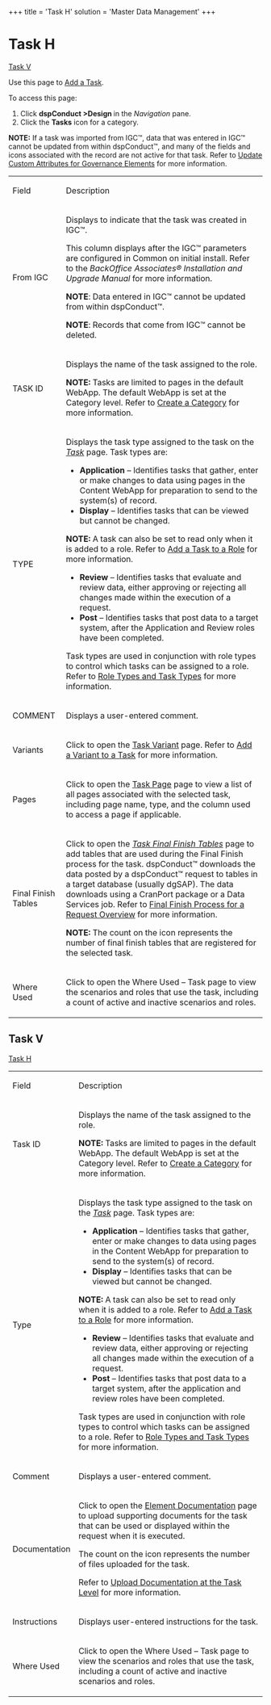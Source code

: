 +++
title = 'Task H'
solution = 'Master Data Management'
+++

# Task H

[Task V](#Task_V)

<div class="use">

Use this page to [Add a Task](../Use_Cases/Add_a_Task.htm).

</div>

To access this page:

1.  Click <span style="font-weight: bold;">dspConduct
    \></span><span style="font-weight: bold;">Design </span>in the
    <span style="font-style: italic;">Navigation</span> pane.
2.  Click the <span style="font-weight: bold;">Tasks</span> icon for a
    category.

**NOTE:** If a task was imported from IGC™, data that was entered in
IGC™ cannot be updated from within dspConduct™, and many of the fields
and icons associated with the record are not active for that task. Refer
to [Update Custom Attributes for Governance
Elements](../Use_Cases/Update_Custom_Attributes_for_Governance_Elements.htm)
for more information.

<table>
<tbody>
<tr class="odd">
<td><p>Field</p></td>
<td><p>Description</p></td>
</tr>
<tr class="even">
<td><p>From IGC</p></td>
<td><p>Displays to indicate that the task was created in IGC™.</p>
<p>This column displays after the IGC™ parameters are configured in Common on initial install. Refer to the <em>BackOffice Associates® Installation and Upgrade Manual</em> for more information.</p>
<p><strong>NOTE</strong>: Data entered in IGC™ cannot be updated from within dspConduct™.</p>
<p><strong>NOTE</strong>: Records that come from IGC™ cannot be deleted.</p></td>
</tr>
<tr class="odd">
<td><p>TASK ID</p></td>
<td><p>Displays the name of the task assigned to the role.</p>
<p><strong>NOTE:</strong> Tasks are limited to pages in the default WebApp. The default WebApp is set at the Category level. Refer to <a href="../Use_Cases/Create_a_Category.htm">Create a Category</a> for more information.</p></td>
</tr>
<tr class="even">
<td><p>TYPE</p></td>
<td><p>Displays the task type assigned to the task on the <span style="font-style: italic;"><a href="#">Task</a></span> page. Task types are:</p>
<ul>
<li><span style="font-weight: bold;">Application</span> – Identifies tasks that gather, enter or make changes to data using pages in the Content WebApp for preparation to send to the system(s) of record.</li>
<li><span style="font-weight: bold;">Display</span> – Identifies tasks that can be viewed but cannot be changed.</li>
</ul>
<p><strong>NOTE:</strong> A task can also be set to read only when it is added to a role. Refer to <a href="../Use_Cases/Add_a_Task_to_a_Role.htm">Add a Task to a Role</a> for more information.</p>
<ul>
<li><span style="font-weight: bold;">Review</span> – Identifies tasks that evaluate and review data, either approving or rejecting all changes made within the execution of a request.</li>
<li><span style="font-weight: bold;">Post</span> – Identifies tasks that post data to a target system, after the Application and Review roles have been completed.</li>
</ul>
<p>Task types are used in conjunction with role types to control which tasks can be assigned to a role. Refer to <a href="../Use_Cases/Role_Types_and_Task_Types.htm">Role Types and Task Types</a> for more information.</p></td>
</tr>
<tr class="odd">
<td><p>COMMENT</p></td>
<td><p>Displays a user-entered comment.</p></td>
</tr>
<tr class="even">
<td><p>Variants</p></td>
<td><p>Click to open the <a href="Task_Variant.htm">Task Variant</a> page. Refer to <a href="../Use_Cases/Add_a_Variant_to_a_Task.htm">Add a Variant to a Task</a> for more information.</p></td>
</tr>
<tr class="odd">
<td><p>Pages</p></td>
<td><p>Click to open the <a href="Task_Page_H.htm">Task Page</a> page to view a list of all pages associated with the selected task, including page name, type, and the column used to access a page if applicable.</p></td>
</tr>
<tr class="even">
<td><p>Final Finish Tables</p></td>
<td><p>Click to open the <span style="font-style: italic;"><a href="Task_Final_Finish_Tables_H.htm">Task Final Finish Tables</a></span> page to add tables that are used during the Final Finish process for the task. dspConduct™ downloads the data posted by a dspConduct™ request to tables in a target database (usually dgSAP). The data downloads using a CranPort package or a Data Services job. Refer to <a href="../Use_Cases/Final_Finish_Process_for_a_Request_Overview.htm">Final Finish Process for a Request Overview</a> for more information.</p>
<p><strong>NOTE:</strong> The count on the icon represents the number of final finish tables that are registered for the selected task.</p></td>
</tr>
<tr class="odd">
<td><p>Where Used</p></td>
<td><p>Click to open the Where Used – Task page to view the scenarios and roles that use the task, including a count of active and inactive scenarios and roles.</p></td>
</tr>
</tbody>
</table>

## <span id="Task_V"></span>Task V

[Task H](#)

<table>
<tbody>
<tr class="odd">
<td><p>Field</p></td>
<td><p>Description</p></td>
</tr>
<tr class="even">
<td><p>Task ID</p></td>
<td><p>Displays the name of the task assigned to the role.</p>
<p><strong>NOTE:</strong> Tasks are limited to pages in the default WebApp. The default WebApp is set at the Category level. Refer to <a href="../Use_Cases/Create_a_Category.htm">Create a Category</a> for more information.</p></td>
</tr>
<tr class="odd">
<td><p>Type</p></td>
<td><p>Displays the task type assigned to the task on the <span style="font-style: italic;"><a href="#">Task</a></span> page. Task types are:</p>
<ul>
<li><span style="font-weight: bold;">Application</span> – Identifies tasks that gather, enter or make changes to data using pages in the Content WebApp for preparation to send to the system(s) of record.</li>
<li><span style="font-weight: bold;">Display</span> – Identifies tasks that can be viewed but cannot be changed.</li>
</ul>
<p><strong>NOTE:</strong> A task can also be set to read only when it is added to a role. Refer to <a href="../Use_Cases/Add_a_Task_to_a_Role.htm">Add a Task to a Role</a> for more information.</p>
<ul>
<li><span style="font-weight: bold;">Review</span> – Identifies tasks that evaluate and review data, either approving or rejecting all changes made within the execution of a request.</li>
<li><span style="font-weight: bold;">Post</span> – Identifies tasks that post data to a target system, after the application and review roles have been completed.</li>
</ul>
<p>Task types are used in conjunction with role types to control which tasks can be assigned to a role. Refer to <a href="../Use_Cases/Role_Types_and_Task_Types.htm">Role Types and Task Types</a> for more information.</p></td>
</tr>
<tr class="even">
<td><p>Comment</p></td>
<td><p>Displays a user-entered comment.</p></td>
</tr>
<tr class="odd">
<td><p>Documentation</p></td>
<td><p>Click to open the <a href="Element_Documentation.htm">Element Documentation</a> page to upload supporting documents for the task that can be used or displayed within the request when it is executed.</p>
<p>The count on the icon represents the number of files uploaded for the task.</p>
<p>Refer to <a href="../Use_Cases/Upload_Documentation_at_the_Task_Level.htm">Upload Documentation at the Task Level</a> for more information.  </p></td>
</tr>
<tr class="even">
<td><p>Instructions</p></td>
<td><p>Displays user-entered instructions for the task.</p></td>
</tr>
<tr class="odd">
<td><p>Where Used</p></td>
<td><p>Click to open the Where Used – Task page to view the scenarios and roles that use the task, including a count of active and inactive scenarios and roles.</p></td>
</tr>
</tbody>
</table>
